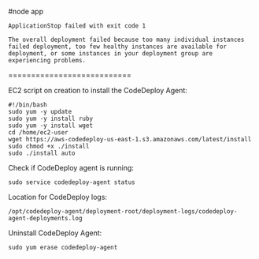 #node app

```
ApplicationStop failed with exit code 1
```

```
The overall deployment failed because too many individual instances failed deployment, too few healthy instances are available for deployment, or some instances in your deployment group are experiencing problems.
```

===========================

EC2 script on creation to install the CodeDeploy Agent:

```
#!/bin/bash
sudo yum -y update
sudo yum -y install ruby
sudo yum -y install wget
cd /home/ec2-user
wget https://aws-codedeploy-us-east-1.s3.amazonaws.com/latest/install
sudo chmod +x ./install
sudo ./install auto
```

Check if CodeDeploy agent is running:
```
sudo service codedeploy-agent status
```

Location for CodeDeploy logs:
```
/opt/codedeploy-agent/deployment-root/deployment-logs/codedeploy-agent-deployments.log
```

Uninstall CodeDeploy Agent:
```
sudo yum erase codedeploy-agent
```
